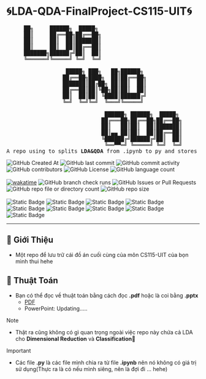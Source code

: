 # 🌀LDA-QDA-FinalProject-CS115-UIT🌀
<pre align="center">
██╗     ██████╗  █████╗                          
██║     ██╔══██╗██╔══██╗                         
██║     ██║  ██║███████║                         
██║     ██║  ██║██╔══██║                         
███████╗██████╔╝██║  ██║                         
╚══════╝╚═════╝ ╚═╝  ╚═╝                         
                                                 
             █████╗ ███╗   ██╗██████╗            
            ██╔══██╗████╗  ██║██╔══██╗           
            ███████║██╔██╗ ██║██║  ██║           
            ██╔══██║██║╚██╗██║██║  ██║           
            ██║  ██║██║ ╚████║██████╔╝           
            ╚═╝  ╚═╝╚═╝  ╚═══╝╚═════╝            
                                                 
                         ██████╗ ██████╗  █████╗ 
                        ██╔═══██╗██╔══██╗██╔══██╗
                        ██║   ██║██║  ██║███████║
                        ██║▄▄ ██║██║  ██║██╔══██║
                        ╚██████╔╝██████╔╝██║  ██║
                         ╚══▀▀═╝ ╚═════╝ ╚═╝  ╚═╝
A repo using to splits <strong>LDA&QDA</strong> from .ipynb to py and stores this algorithm
</pre>          
![GitHub Created At](https://img.shields.io/github/created-at/NTGNguyen/LDA-QDA-FinalProject-CS115-UIT?style=for-the-badge)
![GitHub last commit](https://img.shields.io/github/last-commit/NTGNguyen/LDA-QDA-FinalProject-CS115-UIT?display_timestamp=author&style=for-the-badge)
![GitHub commit activity](https://img.shields.io/github/commit-activity/t/NTGNguyen/LDA-QDA-FinalProject-CS115-UIT?style=for-the-badge)
![GitHub contributors](https://img.shields.io/github/contributors/NTGNguyen/LDA-QDA-FinalProject-CS115-UIT?style=for-the-badge)
![GitHub License](https://img.shields.io/github/license/NTGNguyen/LDA-QDA-FinalProject-CS115-UIT?style=for-the-badge)
![GitHub language count](https://img.shields.io/github/languages/count/NTGNguyen/LDA-QDA-FinalProject-CS115-UIT?style=for-the-badge)
<br>
<br>
[![wakatime](https://wakatime.com/badge/user/018dc1fb-78ec-4b43-aa3b-c4526233484c/project/8f43f065-33e2-43a0-b8a3-9273bb9ab9b2.svg?style=for-the-badge)](https://wakatime.com/badge/user/018dc1fb-78ec-4b43-aa3b-c4526233484c/project/8f43f065-33e2-43a0-b8a3-9273bb9ab9b2?style=for-the-badge)
![GitHub branch check runs](https://img.shields.io/github/check-runs/NTGNguyen/LDA-QDA-FinalProject-CS115-UIT/main?style=for-the-badge)
![GitHub Issues or Pull Requests](https://img.shields.io/github/issues-pr-closed/NTGNguyen/LDA-QDA-FinalProject-CS115-UIT?style=for-the-badge)
![GitHub repo file or directory count](https://img.shields.io/github/directory-file-count/NTGNguyen/LDA-QDA-FinalProject-CS115-UIT?style=for-the-badge)
![GitHub repo size](https://img.shields.io/github/repo-size/NTGNguyen/LDA-QDA-FinalProject-CS115-UIT?style=for-the-badge)
<br>
<br>
![Static Badge](https://img.shields.io/badge/Python-n?style=for-the-badge&logo=python&logoColor=%23FFFF00&color=blue)
![Static Badge](https://img.shields.io/badge/Shell-0%20?style=for-the-badge&logo=gnubash&logoColor=white&color=black)
![Static Badge](https://img.shields.io/badge/pre--commit-FAB040?style=for-the-badge&logo=precommit&logoColor=white&color=yellow)
![Static Badge](https://img.shields.io/badge/github--actions-FAB040?style=for-the-badge&logo=githubactions&logoColor=white&color=red)
![Static Badge](https://img.shields.io/badge/github--copilot-FB040?style=for-the-badge&logo=githubcopilot&logoColor=white&color=black)
![Static Badge](https://img.shields.io/badge/scikit--learn-white?style=for-the-badge&logo=scikitlearn)
![Static Badge](https://img.shields.io/badge/NumPy-yellow?style=for-the-badge&logo=numpy)
![Static Badge](https://img.shields.io/badge/GitforWindows-black?style=for-the-badge&logo=gitforwindows)
![Static Badge](https://img.shields.io/badge/LaTeX-gray?style=for-the-badge&logo=latex)

<hr>

## 📖 Giới Thiệu

- Một repo để lưu trữ cái đồ án cuối cùng của môn CS115-UIT của bọn mình thui hehe

## 🧮 Thuật Toán

- Bạn có thể đọc về thuật toán bằng cách đọc <strong>.pdf</strong>   hoặc là coi bằng <strong>.pptx</strong>  
  - [PDF](https://github.com/NTGNguyen/LDA-QDA-FinalProject-CS115-UIT/blob/main/assets/report/LDA_QDA.pdf)
  - PowerPoint: Updating.....

> [!NOTE]
>
> - Thật ra cũng không có gì quan trọng ngoài việc repo này chứa cả LDA cho <strong>Dimensional Reduction</strong> và <strong>Classification</strong>🫣

> [!IMPORTANT]
>
> - Các file <strong>.py</strong> là các file mình chia ra từ file <strong>.ipynb</strong> nên nó không có giá trị sử dụng(Thực ra là có nếu mình siêng, nên là đợi đi ... hehe)

